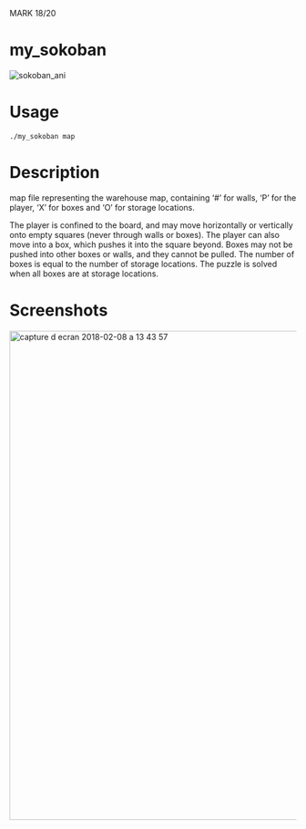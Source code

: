 MARK 18/20
# my_sokoban
![sokoban_ani](https://user-images.githubusercontent.com/32702872/36005602-b5d4ea7e-0d38-11e8-8600-faf37687e757.gif)

# Usage
`./my_sokoban map`
# Description
map file representing the warehouse map, containing ‘#’ for walls, ‘P’ for the player, ‘X’ for boxes and ‘O’ for storage locations.

The player is confined to the board, and may move horizontally or vertically onto empty squares (never through walls or boxes). The player can also move into a box, which pushes it into the square beyond. Boxes may not be pushed into other boxes or walls, and they cannot be pulled. The number of boxes is equal to the number of storage locations. The puzzle is solved when all boxes are at storage locations.
# Screenshots
<img width="858" alt="capture d ecran 2018-02-08 a 13 43 57" src="https://user-images.githubusercontent.com/32702872/35973553-2e3dc52a-0cd6-11e8-8fe2-3eff90403199.png">
